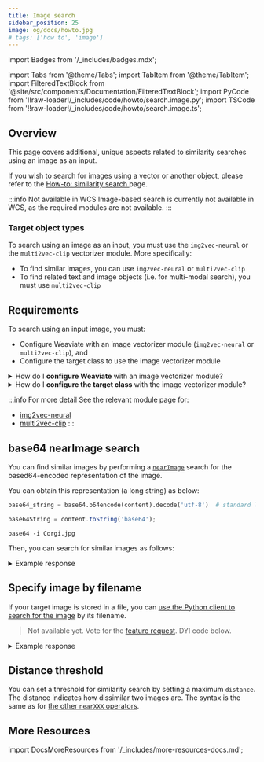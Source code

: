 ```yaml
---
title: Image search
sidebar_position: 25
image: og/docs/howto.jpg
# tags: ['how to', 'image']
---
```


import Badges from '/_includes/badges.mdx';

<Badges/>

import Tabs from '@theme/Tabs';
import TabItem from '@theme/TabItem';
import FilteredTextBlock from '@site/src/components/Documentation/FilteredTextBlock';
import PyCode from '!!raw-loader!/_includes/code/howto/search.image.py';
import TSCode from '!!raw-loader!/_includes/code/howto/search.image.ts';

## Overview

This page covers additional, unique aspects related to similarity searches using an image as an input.

If you wish to search for images using a vector or another object, please refer to the [How-to: similarity search ](./similarity.md) page.

:::info Not available in WCS
Image-based search is currently not available in WCS, as the required modules are not available.
:::

### Target object types

To search using an image as an input, you must use the `img2vec-neural` or the `multi2vec-clip` vectorizer module. More specifically:
- To find similar images, you can use `img2vec-neural` or `multi2vec-clip`
- To find related text and image objects (i.e. for multi-modal search), you must use `multi2vec-clip`

## Requirements

To search using an input image, you must:
* Configure Weaviate with an image vectorizer module (`img2vec-neural` or `multi2vec-clip`), and
* Configure the target class to use the image vectorizer module

<details>
  <summary>How do I <strong>configure Weaviate</strong> with an image vectorizer module?</summary>

You must enable the desired vectorizer module and specify the inference API address in the relevant configuration file (e.g. `docker-compose.yml`). You can generate this file using the [Weaviate configuration tool](../installation/docker-compose.md#configurator).

An example `img2vec-neural` configuration is shown below:

```yaml
services:
  weaviate:
    environment:
      IMAGE_INFERENCE_API: "http://i2v-neural:8080"
      DEFAULT_VECTORIZER_MODULE: 'img2vec-neural'
      ENABLE_MODULES: 'img2vec-neural'
  i2v-neural:
    image: semitechnologies/img2vec-pytorch:resnet50
```

And an example `multi2vec-clip` configuration is shown below:

```yaml
services:
  weaviate:
    environment:
      CLIP_INFERENCE_API: 'http://multi2vec-clip:8080'
      DEFAULT_VECTORIZER_MODULE: 'multi2vec-clip'
      ENABLE_MODULES: 'multi2vec-clip'
  multi2vec-clip:
    image: semitechnologies/multi2vec-clip:sentence-transformers-clip-ViT-B-32-multilingual-v1
    environment:
      ENABLE_CUDA: '0'
```

</details>

<details>
  <summary>How do I <strong>configure the target class</strong> with the image vectorizer module?</summary>

You must configure the target class to:
- Ensure that the target class is configured to use the image vectorizer module, such as by explicitly setting it as the vectorizer for the class. And
- Specify in the `imageFields` property the [blob](../config-refs/datatypes.md#datatype-blob) field(s) that will store the images.

For using `img2vec-neural`, an example class definition may look as follows:

```json
{
  "classes": [
    {
      "class": "ImageExample",
      "moduleConfig": {
        "img2vec-neural": {
          "imageFields": [
            "image"
          ]
        }
      },
      "properties": [
        {
          "dataType": [
            "blob"
          ],
          "description": "Grayscale image",
          "name": "image"
        }
      ],
      "vectorizer": "img2vec-neural"
    }
  ]
}
```

For using `multi2vec-clip`, an example class definition may look as follows:

```json
{
  "classes": [
    {
      "class": "ClipExample",
      "moduleConfig": {
        "multi2vec-clip": {
          "imageFields": [
            "image"
          ]
        }
      },
      "properties": [
        {
          "dataType": [
            "blob"
          ],
          "name": "image"
        }
      ],
      "vectorizer": "multi2vec-clip"
    }
  ]
}
```

Note that for the [multi2vec-clip vectorizer module](../modules/retriever-vectorizer-modules/multi2vec-clip.md), there are additional settings available such as how to balance text and image-derived vectors.

</details>

:::info For more detail
See the relevant module page for:
- [img2vec-neural](../modules/retriever-vectorizer-modules/img2vec-neural.md)
- [multi2vec-clip](../modules/retriever-vectorizer-modules/multi2vec-clip.md)
:::

## base64 nearImage search

You can find similar images by performing a [`nearImage`](../modules/retriever-vectorizer-modules/img2vec-neural.md#nearimage-search) search for the based64-encoded representation of the image.

You can obtain this representation (a long string) as below:

<Tabs groupId="languages">
  <TabItem value="py" label="Python">

  ```python
  base64_string = base64.b64encode(content).decode('utf-8')  # standard library module
  ```
  </TabItem>
  <TabItem value="js" label="JavaScript/TypeScript">

  ```typescript
  base64String = content.toString('base64');
  ```
  </TabItem>
  <TabItem value="curl" label="Shell">

  ```shell
  base64 -i Corgi.jpg
  ```
  </TabItem>
</Tabs>


Then, you can search for similar images as follows:

<Tabs groupId="languages">
  <TabItem value="py" label="Python">
    <FilteredTextBlock
      text={PyCode}
      startMarker="# START base64"
      endMarker="# END base64"
      language="py"
    />
  </TabItem>

  <TabItem value="js" label="JavaScript/TypeScript">
    <FilteredTextBlock
      text={TSCode}
      startMarker="// START base64"
      endMarker="// END base64"
      language="ts"
    />
  </TabItem>
</Tabs>


<details>
  <summary>Example response</summary>

  <FilteredTextBlock
    text={PyCode}
    startMarker="# START Expected base64 results"
    endMarker="# END Expected base64 results"
    language="json"
  />

</details>


## Specify image by filename

If your target image is stored in a file, you can [use the Python client to search for the image](https://weaviate-python-client.readthedocs.io/en/stable/weaviate.gql.html#weaviate.gql.get.GetBuilder.with_near_image) by its filename.

<Tabs groupId="languages">
  <TabItem value="py" label="Python">
    <FilteredTextBlock
      text={PyCode}
      startMarker="# START ImageFileSearch"
      endMarker="# END ImageFileSearch"
      language="py"
    />
  </TabItem>

  <TabItem value="js" label="JavaScript/TypeScript">

  > Not available yet. Vote for the [feature request](https://github.com/weaviate/typescript-client/issues/65). DYI code below.

  <FilteredTextBlock
    text={TSCode}
    startMarker="// START ImageFileSearch"
    endMarker="// END ImageFileSearch"
    language="ts"
  />

  </TabItem>
</Tabs>

<details>
  <summary>Example response</summary>

  <FilteredTextBlock
    text={PyCode}
    startMarker="# START Expected base64 results"
    endMarker="# END Expected base64 results"
    language="json"
  />

</details>

## Distance threshold

You can set a threshold for similarity search by setting a maximum `distance`. The distance indicates how dissimilar two images are.
The syntax is the same as for [the other `nearXXX` operators](./similarity.md#distance-threshold).


## More Resources

import DocsMoreResources from '/_includes/more-resources-docs.md';

<DocsMoreResources />
